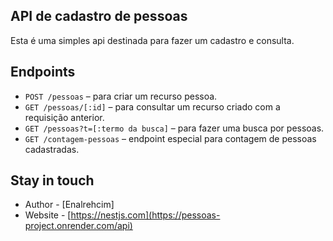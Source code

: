 
## API de cadastro de pessoas
Esta é uma simples api destinada para fazer um cadastro e consulta.

## Endpoints

- `POST /pessoas` – para criar um recurso pessoa.
- `GET /pessoas/[:id]` – para consultar um recurso criado com a requisição anterior.
- `GET /pessoas?t=[:termo da busca]` – para fazer uma busca por pessoas.
- `GET /contagem-pessoas` – endpoint especial para contagem de pessoas cadastradas.


## Stay in touch

- Author - [Enalrehcim]
- Website - [https://nestjs.com](https://pessoas-project.onrender.com/api)
